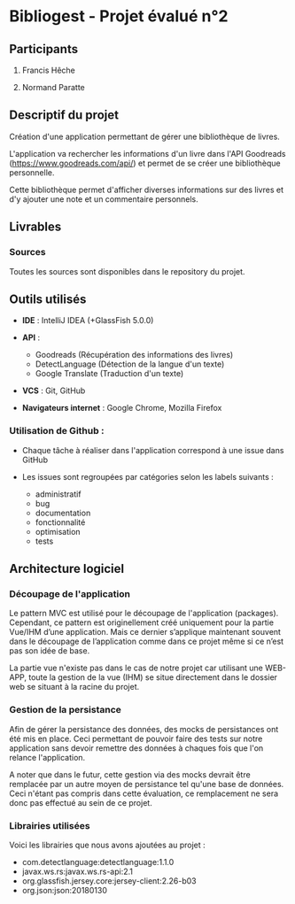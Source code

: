 # Bibliogest - Projet évalué n°2

## Participants

1. Francis Hêche

2. Normand Paratte

## Descriptif du projet

Création d'une application permettant de gérer une bibliothèque de livres.

L'application va rechercher les informations d'un livre dans l'API Goodreads (https://www.goodreads.com/api/) et permet de se créer une bibliothèque personnelle.

Cette bibliothèque permet d'afficher diverses informations sur des livres et d'y ajouter une note et un commentaire personnels.


## Livrables

### Sources

Toutes les sources sont disponibles dans le repository du projet.



## Outils utilisés

- **IDE** : IntelliJ IDEA (+GlassFish 5.0.0)

- **API** : 
  - Goodreads (Récupération des informations des livres)
  - DetectLanguage (Détection de la langue d'un texte)
  - Google Translate (Traduction d'un texte)

- **VCS** : Git, GitHub

- **Navigateurs internet** : Google Chrome, Mozilla Firefox

### Utilisation de Github :

- Chaque tâche à réaliser dans l'application correspond à une issue dans GitHub

- Les issues sont regroupées par catégories selon les labels suivants :
  - administratif
  - bug
  - documentation
  - fonctionnalité
  - optimisation
  - tests

## Architecture logiciel
### Découpage de l'application
Le pattern MVC est utilisé pour le découpage de l'application (packages).
Cependant, ce pattern est originellement créé uniquement pour la partie Vue/IHM d’une application. Mais ce dernier s’applique maintenant souvent dans le découpage de l’application comme dans ce projet même si ce n’est pas son idée de base.

La partie vue n'existe pas dans le cas de notre projet car utilisant une WEB-APP, toute la gestion de la vue (IHM) se situe directement dans le dossier web se situant à la racine du projet.

### Gestion de la persistance
Afin de gérer la persistance des données, des mocks de persistances ont été mis en place. Ceci permettant de pouvoir faire des tests sur notre application sans devoir remettre des données à chaques fois que l'on relance l'application.

A noter que dans le futur, cette gestion via des mocks devrait être remplacée par un autre moyen de persistance tel qu'une base de données.
Ceci n'étant pas compris dans cette évaluation, ce remplacement ne sera donc pas effectué au sein de ce projet.

### Librairies utilisées
Voici les librairies que nous avons ajoutées au projet :
- com.detectlanguage:detectlanguage:1.1.0
- javax.ws.rs:javax.ws.rs-api:2.1
- org.glassfish.jersey.core:jersey-client:2.26-b03
- org.json:json:20180130

